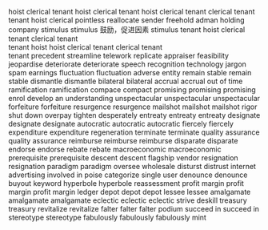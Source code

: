 hoist
clerical 
tenant 
hoist
clerical 
tenant 
hoist
clerical 
tenant 
clerical 
tenant  
tenant 
hoist
clerical
pointless
reallocate 
sender 
freehold 
adman 
holding company 
stimulus 
stimulus 鼓励，促进因素
stimulus 
tenant 
hoist
clerical 
tenant 
clerical 
tenant  
tenant 
hoist
hoist
clerical 
tenant 
clerical 
tenant  
tenant 
precedent
streamline
telework
replicate
appraiser
feasibility
jeopardise
deteriorate 
deteriorate
speech recognition technology
jargon
spam
earnings
fluctuation
fluctuation
adverse
entity
remain stable 
remain stable
dismantle 
dismantle
bilateral 
bilateral
accrual 
accrual 
out of time 
ramification 
ramification 
compace 
compact
promising 
promising
promising
enrol
develop an understanding
unspectacular
unspectacular
unspectacular
forfeiture 
forfeiture 
resurgence 
resurgence 
mailshot 
mailshot
mailshot
rigor
shut down 
overpay
tighten 
desperately 
entreaty 
entreaty
entreaty 
designate 
designate 
designate 
autocratic 
autocratic 
autocratic 
fiercely 
fiercely 
expenditure 
expenditure 
regeneration 
terminate 
terminate 
quality assurance 
quality assurance 
reimburse 
reimburse
reimburse
disparate 
disparate 
endorse 
endorse 
rebate 
rebate
macroeconomic 
macroeconomic 
prerequisite 
prerequisite 
descent 
descent 
flagship 
vendor 
resignation 
resignation 
paradigm 
paradigm 
oversee
wholesale 
disturst 
distrust 
internet advertising 
involved in 
poise 
categorize 
single user 
denounce 
denounce 
buyout 
keyword
hyperbole
hyperbole
reassessment 
profit margin
profit margin
profit margin
ledger 
depot 
depot
depot
lessee
lessee
amalgamate 
amalgamate 
amalgamate 
eclectic 
eclectic 
eclectic 
strive 
deskill 
treasury 
treasury
revitalize 
revitalize 
falter 
falter 
falter
podium 
succeed in 
succeed in 
stereotype 
stereotype 
fabulously 
fabulously 
fabulously 
mint 